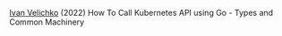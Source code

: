 
[Ivan Velichko](https://iximiuz.com/en/posts/kubernetes-api-go-types-and-common-machinery/)
(2022) How To Call Kubernetes API using Go - Types and Common Machinery
